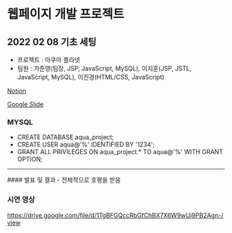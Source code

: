 # 웹페이지 개발 프로젝트

## 2022 02 08 기초 세팅

- 프로젝트 : 아쿠아 플라넷
- 팀원 : 가준영(팀장, JSP, JavaScript, MySQL), 이지훈(JSP, JSTL, JavaScript, MySQL), 이진경(HTML/CSS, JavaScript)

[Notion](https://www.notion.so/39efd132c9514019addb9246e493b858)

[Google Slide](https://docs.google.com/presentation/d/15bp-2_KZqczlp6ChnL7P3oLJJ_exQXeeWt2LdA4jSrA/edit?usp=sharing)

### MYSQL
- CREATE DATABASE aqua_project;
- CREATE USER aqua@'%' IDENTIFIED BY '1234';
- GRANT ALL PRIVILEGES ON aqua_project.* TO aqua@'%' WITH GRANT OPTION;

<hr/>
#### 발표 및 결과
- 전체적으로 호평을 받음

### 시연 영상
https://drive.google.com/file/d/1TgBFGQccRbGfChBX7X6W9wUi9PB2Agn-/view
